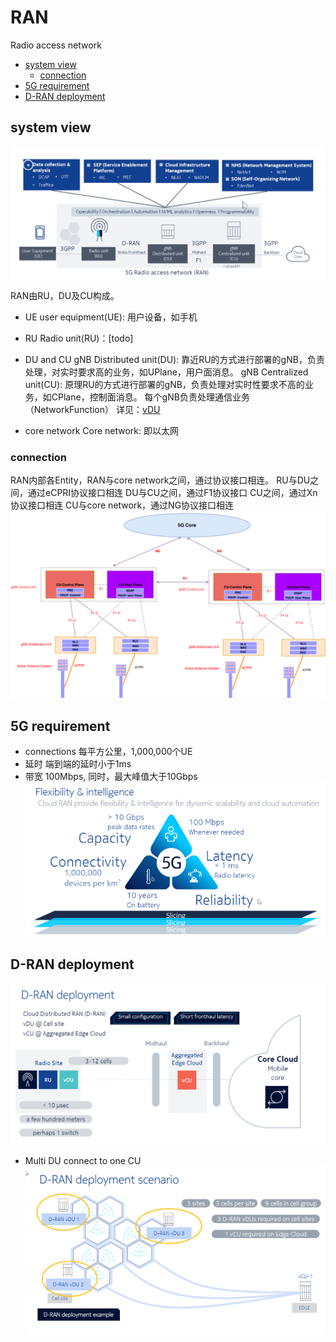 # RAN
Radio access network

- [system view](#system-view)
  - [connection](#connection)
- [5G requirement](#5g-requirement)
- [D-RAN deployment](#d-ran-deployment)

## system view
![RAN system view](ran-system-view.png)

RAN由RU，DU及CU构成。
- UE
user equipment(UE): 用户设备，如手机

- RU
Radio unit(RU)：[todo]

- DU and CU
gNB Distributed unit(DU): 靠近RU的方式进行部署的gNB，负责处理，对实时要求高的业务，如UPlane，用户面消息。
gNB Centralized unit(CU): 原理RU的方式进行部署的gNB，负责处理对实时性要求不高的业务，如CPlane，控制面消息。
每个gNB负责处理通信业务（NetworkFunction）
详见：[vDU](./vDU.md)

- core network
Core network: 即以太网

### connection
RAN内部各Entity，RAN与core network之间，通过协议接口相连。
RU与DU之间，通过eCPRI协议接口相连
DU与CU之间，通过F1协议接口
CU之间，通过Xn协议接口相连
CU与core network，通过NG协议接口相连
![RAN interface](ran-inteface.png)

## 5G requirement
- connections
  每平方公里，1,000,000个UE
- 延时
  端到端的延时小于1ms
- 带宽
  100Mbps, 同时，最大峰值大于10Gbps
![5G Requirement](5GRequirement.png)

## D-RAN deployment
![DRAN deployment](DRANdeployment.png)

- Multi DU connect to one CU
![multi DRAN](multiDRAN.png)
